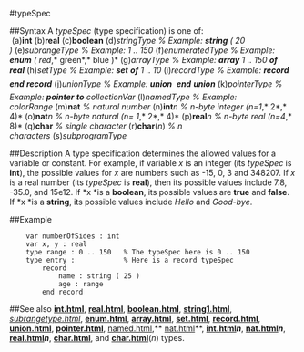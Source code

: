 
#typeSpec

##Syntax
A *typeSpec* (type specification) is one of:
 (a)**int** (b)**real** (c)**boolean** (d)*stringType* *% Example: **string** ( 20 )* (e)*subrangeType* *% Example: 1 *..* 150* (f)*enumeratedType* *% Example: **enum** ( red*,* green*,* blue )* (g)*arrayType* *% Example: **array** 1 *..* 150 **of** **real*** (h)*setType* *% Example: **set** **of** 1 *..* 10* (i)*recordType* *% Example: **record**  **end** **record*** (j)*unionType* *% Example: **union**  **end** **union*** (k)*pointerType* *% Example: **pointer** **to** collectionVar* (l)*namedType* *% Example: colorRange* (m)**nat** *% natural number* (n)**int***n* *% n-byte integer (n=1*,* 2*,* 4)* (o)**nat***n* *% n-byte natural (n= 1*,* 2*,* 4)* (p)**real***n* *% n-byte real (n=4*,* 8)* (q)**char** *% single character* (r)**char**(*n*) *% n characters* (s)*subprogramType*



##Description
A type specification determines the allowed values for a variable or constant. For example, if variable *x* is an integer (its *typeSpec* is **int**), the possible values for *x* are numbers such as -15, 0, 3 and 348207. If *x* is a real number (its *typeSpec* is **real**), then its possible values include 7.8, -35.0, and 15e12. If *x *is a **boolean**, its possible values are **true** and **false**. If *x *is a **string**, its possible values include *Hello* and *Good-bye*.



##Example



        var numberOfSides : int
        var x, y : real
        type range : 0 .. 150   % The typeSpec here is 0 .. 150
        type entry :            % Here is a record typeSpec
            record
                name : string ( 25 )
                age : range
            end record
##See also
**[int.html](int)**, **[real.html](real)**, **[boolean.html](boolean)**, **[string1.html](string)**, *[subrangetype.html](subrangeType)*, **[enum.html](enum)**, **[array.html](array)**, **[set.html](set)**, **[record.html](record)**, **[union.html](union)**, **[pointer.html](pointer)**, [named.html](named),** [nat.html](nat)**, **[int.html](int)*n***, **[nat.html](nat)*n***, **[real.html](real)*n***, **[char.html](char)**, and **[char.html](char)**(*n*) types.


